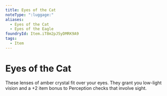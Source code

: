 ```yaml
---
title: Eyes of the Cat
noteType: ":luggage:"
aliases:
  - Eyes of the Cat
  - Eyes of the Eagle
foundryId: Item.iT8m2pJ5yDMRK9A9
tags:
  - Item
---
```


# Eyes of the Cat

These lenses of amber crystal fit over your eyes. They grant you low-light vision and a +2 item bonus to Perception checks that involve sight.
